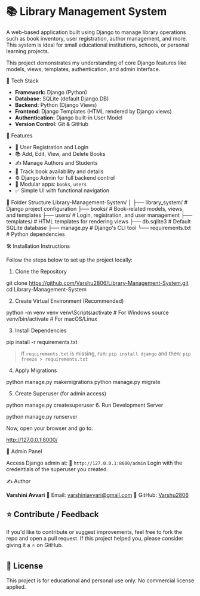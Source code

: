 # 📚 Library Management System

A web-based application built using Django to manage library operations such as book inventory, user registration, author management, and more. This system is ideal for small educational institutions, schools, or personal learning projects.

This project demonstrates my understanding of core Django features like models, views, templates, authentication, and admin interface.


 🔧 Tech Stack

* **Framework:** Django (Python)
* **Database:** SQLite (default Django DB)
* **Backend:** Python (Django Views)
* **Frontend:** Django Templates (HTML rendered by Django views)
* **Authentication:** Django built-in User Model
* **Version Control:** Git & GitHub

🚀 Features

* 🔐 User Registration and Login
* 📚 Add, Edit, View, and Delete Books
* ✍️ Manage Authors and Students
* 📖 Track book availability and details
* ⚙️ Django Admin for full backend control
* 🧩 Modular apps: `books`, `users`
* ✅ Simple UI with functional navigation

 📁 Folder Structure
Library-Management-System/
│
├── library_system/        # Django project configuration
├── books/                 # Book-related models, views, and templates
├── users/                 # Login, registration, and user management
├── templates/             # HTML templates for rendering views
├── db.sqlite3             # Default SQLite database
├── manage.py              # Django's CLI tool
└── requirements.txt       # Python dependencies

 🛠️ Installation Instructions

Follow the steps below to set up the project locally:

 1. Clone the Repository

git clone https://github.com/Varshu2806/Library-Management-System.git
cd Library-Management-System

 2. Create Virtual Environment (Recommended)

python -m venv venv
venv\Scripts\activate      # For Windows
source venv/bin/activate   # For macOS/Linux

 3. Install Dependencies

pip install -r requirements.txt

> If `requirements.txt` is missing, run:
> `pip install django` and then:
> `pip freeze > requirements.txt`

 4. Apply Migrations

python manage.py makemigrations
python manage.py migrate

 5. Create Superuser (for admin access)

python manage.py createsuperuser
6. Run Development Server

python manage.py runserver

Now, open your browser and go to:

http://127.0.0.1:8000/

 🔑 Admin Panel

Access Django admin at:
📍 `http://127.0.0.1:8000/admin`
Login with the credentials of the superuser you created.

 ✍️ Author

**Varshini Avvari**
📧 Email: [varshiniavvari@gmail.com](mailto:varshiniavvari@gmail.com)
🔗 GitHub: [Varshu2806](https://github.com/Varshu2806)

## ⭐ Contribute / Feedback

If you'd like to contribute or suggest improvements, feel free to fork the repo and open a pull request.
If this project helped you, please consider giving it a ⭐ on GitHub.

## 📌 License

This project is for educational and personal use only. No commercial license applied.
